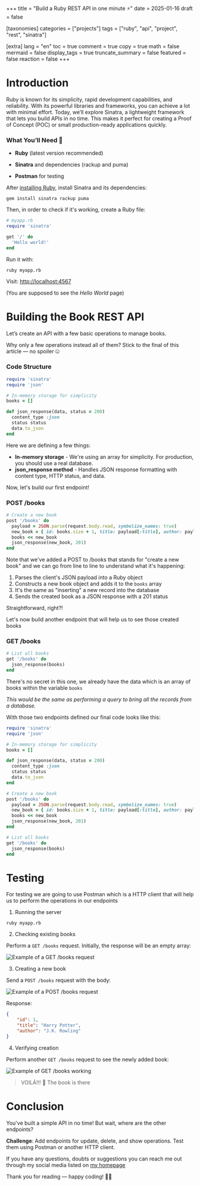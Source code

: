 +++
title = "Build a Ruby REST API in one minute ⚡"
date = 2025-01-16
draft = false

[taxonomies]
categories = ["projects"]
tags = ["ruby", "api", "project", "rest", "sinatra"]

[extra]
lang = "en"
toc = true
comment = true
copy = true
math = false
mermaid = false
display_tags = true
truncate_summary = false
featured = false
reaction = false
+++

Introduction
================

Ruby is known for its simplicity, rapid development capabilities, and reliability. With its powerful libraries and frameworks, you can achieve a lot with minimal effort. Today, we’ll explore Sinatra, a lightweight framework that lets you build APIs in no time. This makes it perfect for creating a Proof of Concept (POC) or small production-ready applications quickly.

### What You’ll Need 📝

*   **Ruby** (latest version recommended)
&nbsp;

*   **Sinatra** and dependencies (rackup and puma)
&nbsp;

*   **Postman** for testing
&nbsp;

After [installing Ruby](https://www.ruby-lang.org/en/documentation/installation/), install Sinatra and its dependencies:

```shell
gem install sinatra rackup puma
```

Then, in order to check if it's working, create a Ruby file:

```ruby
# myapp.rb
require 'sinatra'

get '/' do
  'Hello world!'
end
```

Run it with:

```shell
ruby myapp.rb
```

Visit: [http://localhost:4567](http://localhost:4567)

(You are supposed to see the *Hello World* page)

Building the Book REST API
================

Let’s create an API with a few basic operations to manage books.

Why only a few operations instead all of them? Stick to the final of this article — no spoiler 🤐

### Code Structure

```ruby
require 'sinatra'
require 'json'

# In-memory storage for simplicity
books = []

def json_response(data, status = 200)
  content_type :json
  status status
  data.to_json
end
```

Here we are defining a few things:

- **In-memory storage** - We're using an array for simplicity. For production, you should use a real database.
- **json_response method** - Handles JSON response formatting with content type, HTTP status, and data.

Now, let's build our first endpoint!

### POST /books

```ruby
# Create a new book
post '/books' do
  payload = JSON.parse(request.body.read, symbolize_names: true)
  new_book = { id: books.size + 1, title: payload[:title], author: payload[:author] }
  books << new_book
  json_response(new_book, 201)
end
```

Note that we've added a POST to /books that stands for "create a new book" and we can go from line to line to understand what it's happening:

1. Parses the client's JSON payload into a Ruby object
2. Constructs a new book object and adds it to the `books` array
3. It's the same as "inserting" a new record into the database
4. Sends the created book as a JSON response with a 201 status

Straightforward, right?!

Let's now build another endpoint that will help us to see those created books

### GET /books

```ruby
# List all books
get '/books' do
  json_response(books)
end
```

There's no secret in this one, we already have the data which is an array of books within the variable `books`

*This would be the same as performing a query to bring all the records from a database.*

With those two endpoints defined our final code looks like this:

```ruby
require 'sinatra'
require 'json'

# In-memory storage for simplicity
books = []

def json_response(data, status = 200)
  content_type :json
  status status
  data.to_json
end

# Create a new book
post '/books' do
  payload = JSON.parse(request.body.read, symbolize_names: true)
  new_book = { id: books.size + 1, title: payload[:title], author: payload[:author] }
  books << new_book
  json_response(new_book, 201)
end

# List all books
get '/books' do
  json_response(books)
end
```

Testing
================

For testing we are going to use Postman which is a HTTP client that will help us to perform the operations in our endpoints

1. Running the server

```
ruby myapp.rb
```

2. Checking existing books

Perform a `GET /books` request. Initially, the response will be an empty array:

![Example of a GET /books request](https://ucarecdn.com/cc665f95-8508-499e-8dca-60f65ddcdfb2/getbooks1.png)

3. Creating a new book

Send a `POST /books` request with the body:

![Example of a POST /books request](https://ucarecdn.com/ee9eeb3f-0e6f-4ee0-b9af-3112f8156044/postbook.png)

Response:

```json
{
    "id": 1,
    "title": "Harry Potter",
    "author": "J.K. Rowling"
}
```

4. Verifying creation

Perform another `GET /books` request to see the newly added book:

![Example of GET /books working](https://ucarecdn.com/d5725f4b-a8d0-40de-8cd5-17ae6079e8e9/getbooksworking.png)

> VOILÁ!!! 🧙 The book is there

Conclusion
================

You've built a simple API in no time! But wait, where are the other endpoints?

**Challenge**: Add endpoints for update, delete, and show operations. Test them using Postman or another HTTP client.

If you have any questions, doubts or suggestions you can reach me out through my social media listed on [my homepage](https://joaoalber.github.io/)

Thank you for reading — happy coding! 👋😃
